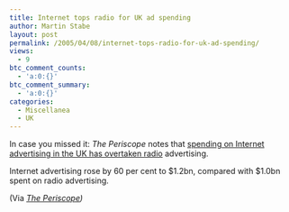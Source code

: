 ```yaml
---
title: Internet tops radio for UK ad spending
author: Martin Stabe
layout: post
permalink: /2005/04/08/internet-tops-radio-for-uk-ad-spending/
views:
  - 9
btc_comment_counts:
  - 'a:0:{}'
btc_comment_summary:
  - 'a:0:{}'
categories:
  - Miscellanea
  - UK
---
```

In case you missed it: *The Periscope* notes that [spending on Internet advertising in the UK has overtaken radio][1] advertising. 

Internet advertising rose by 60 per cent to $1.2bn, compared with $1.0bn spent on radio advertising.

(Via *[The Periscope][2])*

 [1]: http://www.medialifemagazine.com/News2005/april05/apr04/3_wed/news8wednesday.html
 [2]: http://theperiscope.blogs.com/the_periscope_/2005/04/internet_ad_sal.html